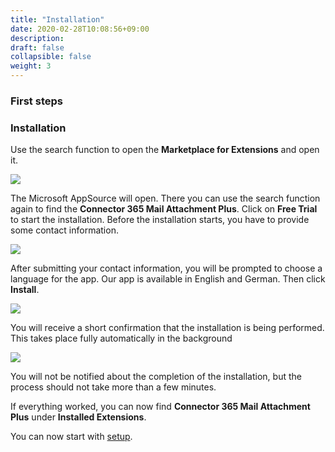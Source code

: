 ```yaml
---
title: "Installation"
date: 2020-02-28T10:08:56+09:00
description: 
draft: false
collapsible: false
weight: 3
---
```

### First steps

### Installation

Use the search function to open the **Marketplace for Extensions** and open it.

![](images/XRechnung/marketplacesuch.PNG)

The Microsoft AppSource will open. There you can use the search function again to find the **Connector 365 Mail Attachment Plus**. Click on **Free Trial** to start the installation. Before the installation starts, you have to provide some contact information.

![](images/apps/mailattachmentssuche.PNG)

After submitting your contact information, you will be prompted to choose a language for the app. Our app is available in English and German. Then click **Install**.

![](images/XRechnung/xrechnungsprache.PNG)

You will receive a short confirmation that the installation is being performed. This takes place fully automatically in the background

![](images/apps/attachmentinstalledextensions.png)

You will not be notified about the completion of the installation, but the process should not take more than a few minutes.

If everything worked, you can now find **Connector 365 Mail Attachment Plus** under **Installed Extensions**.

You can now start with [setup](en-us/apps/mail-attachments-plus/first-steps/setup/allocating-license/).



